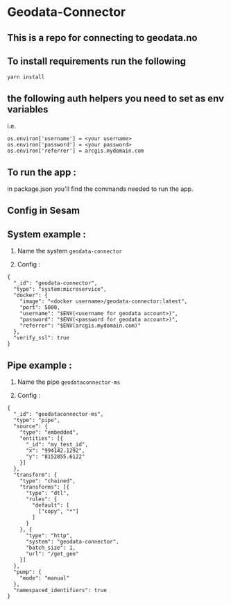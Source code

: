 # Geodata-Connector

## This is a repo for connecting to geodata.no

## To install requirements run the following

```
yarn install
```

## the following auth helpers you need to set as env variables

i.e.

```
os.environ['username'] = <your username>
os.environ['password'] = <your password>
os.environ['referrer'] = arcgis.mydomain.com
```

## To run the app :
in package.json you'll find the
commands needed to run the app.

## Config in Sesam

## System example :

1. Name the system ```geodata-connector```

2. Config :
```
{
  "_id": "geodata-connector",
  "type": "system:microservice",
  "docker": {
    "image": "<docker username>/geodata-connector:latest",
    "port": 5000,
    "username": "$ENV(<username for geodata account>)",
    "password": "$ENV(<password for geodata account>)",
    "referrer": "$ENV(arcgis.mydomain.com)"
  },
  "verify_ssl": true
}
```

## Pipe example :

1. Name the pipe ```geodataconnector-ms```

2. Config :
```
{
  "_id": "geodataconnector-ms",
  "type": "pipe",
  "source": {
    "type": "embedded",
    "entities": [{
      "_id": "my_test_id",
      "x": "994142.1292",
      "y": "8152855.6122"
    }]
  },
  "transform": {
    "type": "chained",
    "transforms": [{
      "type": "dtl",
      "rules": {
        "default": [
          ["copy", "*"]
        ]
      }
    }, {
      "type": "http",
      "system": "geodata-connector",
      "batch_size": 1,
      "url": "/get_geo"
    }]
  },
  "pump": {
    "mode": "manual"
  },
  "namespaced_identifiers": true
}

```